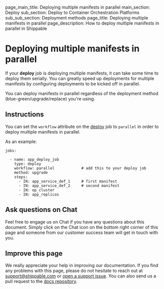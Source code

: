 page_main_title: Deploying multiple manifests  in parallel
main_section: Deploy
sub_section: Deploy to Container Orchestration Platforms
sub_sub_section: Deployment methods
page_title: Deploying multiple manifests in parallel
page_description: How to deploy multiple manifests in parallel in Shippable

# Deploying multiple manifests in parallel

If your **deploy** job is deploying multiple manifests, it can take some time to deploy them serially. You can greatly speed up deployments for multiple manifests by configuring deployments to be kicked off in parallel.

You can deploy manifests in parallel regardless of the deployment method (blue-green/upgrade/replace) you're using.

## Instructions

You can set the `workflow` attribute on the [deploy](/platform/workflow/job/deploy) job to `parallel` in order to deploy multiple manifests in parallel.

As an example:

```
jobs:

  - name: app_deploy_job
    type: deploy
    workflow: parallel            # add this to your deploy job
    method: upgrade               
    steps:
      - IN: app_service_def_1     # first manifest
      - IN: app_service_def_2     # second manifest
      - IN: op_cluster
      - IN: app_replicas
```


## Ask questions on Chat

Feel free to engage us on Chat if you have any questions about this document. Simply click on the Chat icon on the bottom right corner of this page and someone from our customer success team will get in touch with you.

## Improve this page

We really appreciate your help in improving our documentation. If you find any problems with this page, please do not hesitate to reach out at [support@shippable.com](mailto:support@shippable.com) or [open a support issue](https://www.github.com/Shippable/support/issues). You can also send us a pull request to the [docs repository](https://www.github.com/Shippable/docs).
